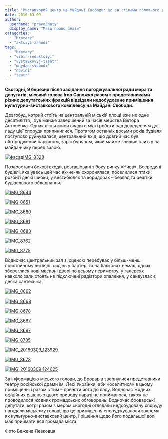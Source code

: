 ```yaml
---
title: "Виставковий центр на Майдані Свободи: що за стінами головного довгобуду Броварів? ФОТО"
date: 2016-03-09
author: 
  username: "pravoZnaty"
  display_name: "Маєш право знати"
categories: 
  - "brovary"
  - "aktsiyi-zahodi"
tags: 
  - "brovary"
  - "vibir-redaktsiyi"
  - "vystavkovyj-tsentr"
  - "maydan-svobodi"
  - "novini"
  - "teatr"
---
```


**Сьогодні, 9 березня після засідання погоджувальної ради мера та депутатів, міський голова Ігор Сапожко разом з представниками різних депутатських фракцій відвідали недобудоване приміщення культурно-виставкового комплексу на Майдані Свободи.**

Довгобуд, котрий стоїть на центральній міській площі вже не одне десятиліття,  був майже завершений за часів мерства Віктора Антоненка. Однак після зміни влади в місті роботи над доведенням до ладу цієї споруди припинилися. Протягом останніх восьми років будівля поступово руйнувалася, центральний вхід, що довгий час був обгороджений парканом, заріс буряном, який майже знищив плитку на майданчику перед залою.

[![фасадIMG_8328](https://mpz.brovary.org/wp-content/uploads/2016/03/fasadIMG_8328.jpg)](https://mpz.brovary.org/wp-content/uploads/2016/03/fasadIMG_8328.jpg)

Позаростали бокові входи, розташовані з боку ринку «Нива». Всередині будівлі, яка увесь цей час як-не-як охоронялася, поселилися птахи, розбиті деякі шибки, у вестибюлях та коридорах – безлад та рештки будівельного обладнання.

[![IMG_8644](https://mpz.brovary.org/wp-content/uploads/2016/03/IMG_8644.jpg)](https://mpz.brovary.org/wp-content/uploads/2016/03/IMG_8644.jpg)

[![IMG_8651](https://mpz.brovary.org/wp-content/uploads/2016/03/IMG_8651.jpg)](https://mpz.brovary.org/wp-content/uploads/2016/03/IMG_8651.jpg)

[![IMG_8680](https://mpz.brovary.org/wp-content/uploads/2016/03/IMG_8680.jpg)](https://mpz.brovary.org/wp-content/uploads/2016/03/IMG_8680.jpg)

[![IMG_8681](https://mpz.brovary.org/wp-content/uploads/2016/03/IMG_8681.jpg)](https://mpz.brovary.org/wp-content/uploads/2016/03/IMG_8681.jpg)

[![IMG_8683](https://mpz.brovary.org/wp-content/uploads/2016/03/IMG_8683.jpg)](https://mpz.brovary.org/wp-content/uploads/2016/03/IMG_8683.jpg)

[![IMG_8762](https://mpz.brovary.org/wp-content/uploads/2016/03/IMG_8762.jpg)](https://mpz.brovary.org/wp-content/uploads/2016/03/IMG_8762.jpg)

[![IMG_8775](https://mpz.brovary.org/wp-content/uploads/2016/03/IMG_8775.jpg)](https://mpz.brovary.org/wp-content/uploads/2016/03/IMG_8775.jpg)

Водночас центральний зал зі сценою перебуває у більш-менш пристойному вигляді: сидінь у партері та на балконах немає, однак збереглися нові масивні двері по всьому периметру, у галереях навколо зали стоять не підключені радіатори опалення, у санвузлах є деяка сантехніка.

[![IMG_8662](https://mpz.brovary.org/wp-content/uploads/2016/03/IMG_8662.jpg)](https://mpz.brovary.org/wp-content/uploads/2016/03/IMG_8662.jpg)

[![IMG_8668](https://mpz.brovary.org/wp-content/uploads/2016/03/IMG_8668.jpg)](https://mpz.brovary.org/wp-content/uploads/2016/03/IMG_8668.jpg)

[![IMG_8678](https://mpz.brovary.org/wp-content/uploads/2016/03/IMG_8678.jpg)](https://mpz.brovary.org/wp-content/uploads/2016/03/IMG_8678.jpg)

[![IMG_8687](https://mpz.brovary.org/wp-content/uploads/2016/03/IMG_8687.jpg)](https://mpz.brovary.org/wp-content/uploads/2016/03/IMG_8687.jpg)

[![IMG_8697](https://mpz.brovary.org/wp-content/uploads/2016/03/IMG_8697.jpg)](https://mpz.brovary.org/wp-content/uploads/2016/03/IMG_8697.jpg)

[![IMG_8785](https://mpz.brovary.org/wp-content/uploads/2016/03/IMG_8785.jpg)](https://mpz.brovary.org/wp-content/uploads/2016/03/IMG_8785.jpg)

[![IMG_20160309_123929](https://mpz.brovary.org/wp-content/uploads/2016/03/IMG_20160309_123929.jpg)](https://mpz.brovary.org/wp-content/uploads/2016/03/IMG_20160309_123929.jpg)

[![IMG_8673](https://mpz.brovary.org/wp-content/uploads/2016/03/IMG_8673.jpg)](https://mpz.brovary.org/wp-content/uploads/2016/03/IMG_8673.jpg)

[![IMG_20160309_124625](https://mpz.brovary.org/wp-content/uploads/2016/03/IMG_20160309_124625.jpg)](https://mpz.brovary.org/wp-content/uploads/2016/03/IMG_20160309_124625.jpg)

За інформацією міського голови, до Броварів звернулися представники театру російської драми ім. Лесі Українки, аби «оселитися» в цьому приміщенні і разом з тим – довести його до ладу. Водночас жодних офіційних рішень з цього приводу наразі не приймалося, також не проводилося жодних громадських обговорень. Водночас броварські депутати, котрі разом з мером сьогодні оглядали недобудовану споруду нагадали міському голові, що це приміщення споруджувалося зокрема як культурно-виставковий центр, і рішення щодо його подальшої долі має приймати вся громада міста.

Фото Бажена Левковця
